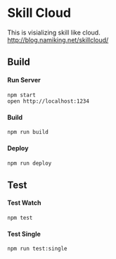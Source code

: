 Skill Cloud
=============================
This is visializing skill like cloud.  
http://blog.namiking.net/skillcloud/


Build
-----------------------------

#### Run Server
```sh
npm start
open http://localhost:1234
```

#### Build
```sh
npm run build
```

#### Deploy
```sh
npm run deploy
```


Test
-----------------------------

#### Test Watch
```sh
npm test
```

#### Test Single
```sh
npm run test:single
```

